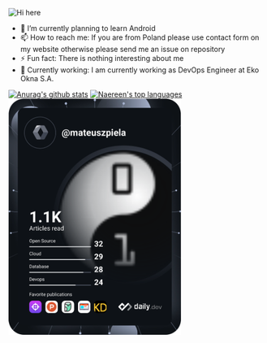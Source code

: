 ![Hi here](https://github.com/mateuszpiela/mateuszpiela/raw/main/header.png)
- 🌱 I’m currently planning to learn Android
- 📫 How to reach me: If you are from Poland please use contact form on my website otherwise please send me an issue on repository
- ⚡ Fun fact: There is nothing interesting about me
- 💼 Currently working: I am currently working as DevOps Engineer at Eko Okna S.A.

[![Anurag's github stats](https://github-readme-stats.vercel.app/api?username=mateuszpiela&theme=blue-green)](https://github.com/anuraghazra/github-readme-stats)
[![Naereen's top languages](https://github-readme-stats.vercel.app/api/top-langs/?username=mateuszpiela&theme=blue-green)](https://github.com/anuraghazra/github-readme-stats)
<img src="https://raw.githubusercontent.com/mateuszpiela/mateuszpiela/main/devcard.svg" width="340">
